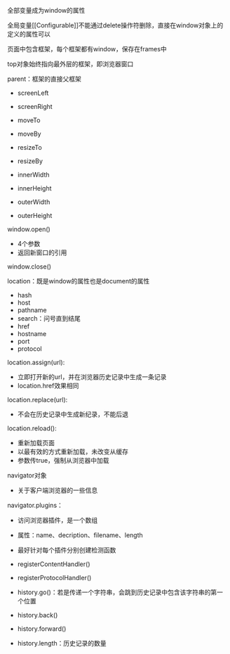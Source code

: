 全部变量成为window的属性

全局变量[[Configurable]]不能通过delete操作符删除，直接在window对象上的定义的属性可以

页面中包含框架，每个框架都有window，保存在frames中

top对象始终指向最外层的框架，即浏览器窗口

parent：框架的直接父框架

- screenLeft
- screenRight
- moveTo
- moveBy
- resizeTo
- resizeBy

- innerWidth
- innerHeight
- outerWidth
- outerHeight

window.open()
- 4个参数
- 返回新窗口的引用

window.close()

location：既是window的属性也是document的属性
- hash
- host
- pathname
- search：问号直到结尾
- href
- hostname
- port
- protocol

location.assign(url):
- 立即打开新的url，并在浏览器历史记录中生成一条记录
- location.href效果相同

location.replace(url):
- 不会在历史记录中生成新纪录，不能后退

location.reload():
- 重新加载页面
- 以最有效的方式重新加载，未改变从缓存
- 参数传true，强制从浏览器中加载

navigator对象
- 关于客户端浏览器的一些信息

navigator.plugins：
- 访问浏览器插件，是一个数组
- 属性：name、decription、filename、length
- 最好针对每个插件分别创建检测函数

- registerContentHandler()
- registerProtocolHandler()

- history.go()：若是传递一个字符串，会跳到历史记录中包含该字符串的第一个位置
- history.back()
- history.forward()
- history.length：历史记录的数量